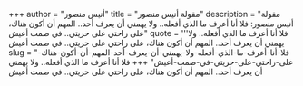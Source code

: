 +++
author = "أنيس منصور"
title = "مقولة أنيس منصور"
description = "مقولة أنيس منصور: فلا أنا أعرف ما الذي أفعله.. ولا يهمني أن يعرف أحد.. المهم أن أكون هناك، على راحتي على حريتي.. في صمت أعيش"
quote = '''فلا أنا أعرف ما الذي أفعله.. ولا يهمني أن يعرف أحد.. المهم أن أكون هناك، على راحتي على حريتي.. في صمت أعيش
slug = "فلا-أنا-أعرف-ما-الذي-أفعله-ولا-يهمني-أن-يعرف-أحد-المهم-أن-أكون-هناك-على-راحتي-على-حريتي-في-صمت-أعيش"
+++
فلا أنا أعرف ما الذي أفعله.. ولا يهمني أن يعرف أحد.. المهم أن أكون هناك، على راحتي على حريتي.. في صمت أعيش
